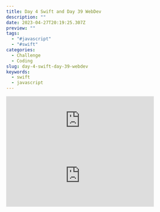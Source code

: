```yaml
---
title: Day 4 Swift and Day 39 WebDev
description: ""
date: 2023-04-27T20:19:25.307Z
preview: ""
tags:
  - "#javascript"
  - "#swift"
categories:
  - Challenge
  - Coding
slug: day-4-swift-day-39-webdev
keywords:
  - swift
  - javascript
---
```


<iframe src="https://mastodontech.de/@larnius/110272625740763480/embed" class="mastodon-embed" style="max-width: 100%; border: 0" width="400" allowfullscreen="allowfullscreen"></iframe><script src="https://mastodontech.de/embed.js" async="async"></script>

<iframe src="https://mastodontech.de/@larnius/110272624758329688/embed" class="mastodon-embed" style="max-width: 100%; border: 0" width="400" allowfullscreen="allowfullscreen"></iframe><script src="https://mastodontech.de/embed.js" async="async"></script>